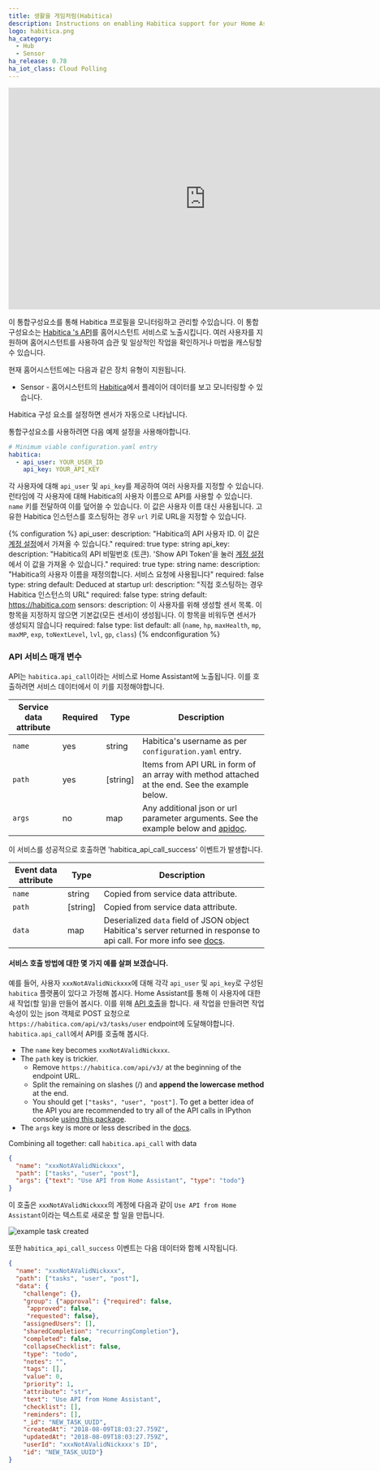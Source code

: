 ```yaml
---
title: 생활을 게임처럼(Habitica)
description: Instructions on enabling Habitica support for your Home Assistant
logo: habitica.png
ha_category:
  - Hub
  - Sensor
ha_release: 0.78
ha_iot_class: Cloud Polling
---
```


<div class='videoWrapper'>
<iframe width="776" height="437" src="https://www.youtube.com/embed/Al6QgbOdMqI" frameborder="0" allow="accelerometer; autoplay; encrypted-media; gyroscope; picture-in-picture" allowfullscreen></iframe>
</div>

이 통합구성요소를 통해 Habitica 프로필을 모니터링하고 관리할 수 ​​있습니다. 이 통합구성요소는 [Habitica 's API](https://habitica.com/apidoc/)를 홈어시스턴트 서비스로 노출시킵니다. 여러 사용자를 지원하며 홈어시스턴트를 사용하여 습관 및 일상적인 작업을 확인하거나 마법을 캐스팅할 수 있습니다.

현재 홈어시스턴트에는 다음과 같은 장치 유형이 지원됩니다.

- Sensor - 홈어시스턴트의 [Habitica](https://habitica.com/)에서 플레이어 데이터를 보고 모니터링할 수 있습니다.

Habitica 구성 요소를 설정하면 센서가 자동으로 나타납니다.

통합구성요소를 사용하려면 다음 예제 설정을 사용해야합니다.

```yaml
# Minimum viable configuration.yaml entry
habitica:
  - api_user: YOUR_USER_ID
    api_key: YOUR_API_KEY
```

각 사용자에 대해 `api_user` 및 `api_key`를 제공하여 여러 사용자를 지정할 수 있습니다.
런타임에 각 사용자에 대해 Habitica의 사용자 이름으로 API를 사용할 수 있습니다.
`name` 키를 전달하여 이를 덮어쓸 수 있습니다. 이 값은 사용자 이름 대신 사용됩니다.
고유한 Habitica 인스턴스를 호스팅하는 경우 `url` 키로 URL을 지정할 수 있습니다.

{% configuration %}
api_user:
  description: "Habitica의 API 사용자 ID. 이 값은 [계정 설정](https://habitica.com/user/settings/api)에서 가져올 수 있습니다."
  required: true
  type: string
api_key:
  description: "Habitica의 API 비밀번호 (토큰). 'Show API Token'을 눌러 [계정 설정](https://habitica.com/user/settings/api)에서 이 값을 가져올 수 있습니다."
  required: true
  type: string
name:
  description: "Habitica의 사용자 이름을 재정의합니다. 서비스 요청에 사용됩니다"
  required: false
  type: string
  default: Deduced at startup
url:
  description: "직접 호스팅하는 경우 Habitica 인스턴스의 URL"
  required: false
  type: string
  default: https://habitica.com
sensors:
  description: 이 사용자를 위해 생성할 센서 목록. 이 항목을 지정하지 않으면 기본값(모든 센서)이 생성됩니다. 이 항목을 비워두면 센서가 생성되지 않습니다
  required: false
  type: list
  default: all (`name`, `hp`, `maxHealth`, `mp`, `maxMP`, `exp`, `toNextLevel`, `lvl`, `gp`, `class`)
{% endconfiguration %}

### API 서비스 매개 변수

API는 `habitica.api_call`이라는 서비스로 Home Assistant에 노출됩니다. 이를 호출하려면 서비스 데이터에서 이 키를 지정해야합니다.

| Service data attribute | Required | Type     |    Description  |
|----------------------|--------|--------|----------------|
|  `name`                |  yes     | string   |  Habitica's username as per `configuration.yaml` entry. |
| `path` | yes | [string] | Items from API URL in form of an array with method attached at the end. See the example below. |
| `args` | no | map | Any additional json or url parameter arguments. See the example below and [apidoc](https://habitica.com/apidoc/). |

이 서비스를 성공적으로 호출하면 'habitica_api_call_success' 이벤트가 발생합니다.

| Event data attribute |  Type     |    Description  |
|----------------------|--------|----------------|
|  `name`                |   string   |  Copied from service data attribute. |
| `path` | [string] | Copied from service data attribute. |
| `data` | map | Deserialized `data` field of JSON object Habitica's server returned in response to api call. For more info see [docs](https://habitica.com/apidoc/). |

#### 서비스 호출 방법에 대한 몇 가지 예를 살펴 보겠습니다.

예를 들어, 사용자 `xxxNotAValidNickxxx`에 대해 각각 `api_user` 및 `api_key`로 구성된 `habitica` 플랫폼이 있다고 가정해 봅시다.
Home Assistant를 통해 이 사용자에 대한 새 작업(할 일)을 만들어 봅시다. 이를 위해 [API 호출](https://habitica.com/apidoc/#api-Task-CreateUserTasks)을 합니다.
새 작업을 만들려면 작업 속성이 있는 json 객체로 POST 요청으로 `https://habitica.com/api/v3/tasks/user` endpoint에 도달해야합니다.
`habitica.api_call`에서 API를 호출해 봅시다.

* The `name` key becomes `xxxNotAValidNickxxx`.
* The `path` key is trickier.
  * Remove `https://habitica.com/api/v3/` at the beginning of the endpoint URL.
  * Split the remaining on slashes (/) and **append the lowercase method** at the end.
  * You should get `["tasks", "user", "post"]`. To get a better idea of the API you are recommended to try all of the API calls in IPython console [using this package](https://github.com/ASMfreaK/habitipy/blob/master/README.md).
* The `args` key is more or less described in the [docs](https://habitica.com/apidoc/).

Combining all together:
call `habitica.api_call` with data

```json
{
  "name": "xxxNotAValidNickxxx",
  "path": ["tasks", "user", "post"],
  "args": {"text": "Use API from Home Assistant", "type": "todo"}
}
```

이 호출은 `xxxNotAValidNickxxx`의 계정에 다음과 같이 `Use API from Home Assistant`이라는 텍스트로 새로운 할 일을 만듭니다.

![example task created](/images/screenshots/habitica_new_task.png)

또한 `habitica_api_call_success` 이벤트는 다음 데이터와 함께 시작됩니다.

```json
{
  "name": "xxxNotAValidNickxxx",
  "path": ["tasks", "user", "post"],
  "data": {
    "challenge": {},
    "group": {"approval": {"required": false,
     "approved": false,
     "requested": false},
    "assignedUsers": [],
    "sharedCompletion": "recurringCompletion"},
    "completed": false,
    "collapseChecklist": false,
    "type": "todo",
    "notes": "",
    "tags": [],
    "value": 0,
    "priority": 1,
    "attribute": "str",
    "text": "Use API from Home Assistant",
    "checklist": [],
    "reminders": [],
    "_id": "NEW_TASK_UUID",
    "createdAt": "2018-08-09T18:03:27.759Z",
    "updatedAt": "2018-08-09T18:03:27.759Z",
    "userId": "xxxNotAValidNickxxx's ID",
    "id": "NEW_TASK_UUID"}
}
```
